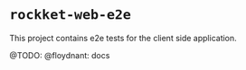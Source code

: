 # `rockket-web-e2e`

This project contains e2e tests for the client side application.

@TODO: @floydnant: docs
